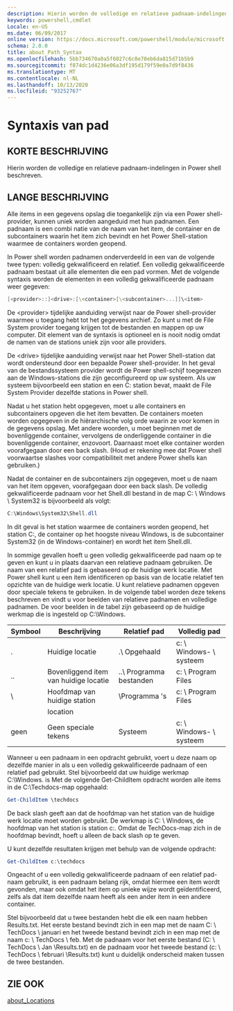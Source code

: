 ```yaml
---
description: Hierin worden de volledige en relatieve padnaam-indelingen in Power shell beschreven.
keywords: powershell,cmdlet
Locale: en-US
ms.date: 06/09/2017
online version: https://docs.microsoft.com/powershell/module/microsoft.powershell.core/about/about_path_syntax?view=powershell-5.1&WT.mc_id=ps-gethelp
schema: 2.0.0
title: about_Path_Syntax
ms.openlocfilehash: 5bb734670a0a5f6027c6c0e70eb6da815d71b5b9
ms.sourcegitcommit: f874dc1d4236e06a3df195d179f59e0a7d9f8436
ms.translationtype: MT
ms.contentlocale: nl-NL
ms.lasthandoff: 10/13/2020
ms.locfileid: "93252767"
---
```

# <a name="about-path-syntax"></a>Syntaxis van pad

## <a name="short-description"></a>KORTE BESCHRIJVING

Hierin worden de volledige en relatieve padnaam-indelingen in Power shell beschreven.

## <a name="long-description"></a>LANGE BESCHRIJVING

Alle items in een gegevens opslag die toegankelijk zijn via een Power shell-provider, kunnen uniek worden aangeduid met hun padnamen. Een padnaam is een combi natie van de naam van het item, de container en de subcontainers waarin het item zich bevindt en het Power Shell-station waarmee de containers worden geopend.

In Power shell worden padnamen onderverdeeld in een van de volgende twee typen: volledig gekwalificeerd en relatief. Een volledig gekwalificeerde padnaam bestaat uit alle elementen die een pad vormen. Met de volgende syntaxis worden de elementen in een volledig gekwalificeerde padnaam weer gegeven:

```powershell
[<provider>::]<drive>:[\<container>[\<subcontainer>...]]\<item>
```

De \<provider\> tijdelijke aanduiding verwijst naar de Power shell-provider waarmee u toegang hebt tot het gegevens archief. Zo kunt u met de File System provider toegang krijgen tot de bestanden en mappen op uw computer. Dit element van de syntaxis is optioneel en is nooit nodig omdat de namen van de stations uniek zijn voor alle providers.

De \<drive\> tijdelijke aanduiding verwijst naar het Power Shell-station dat wordt ondersteund door een bepaalde Power shell-provider. In het geval van de bestandssysteem provider wordt de Power shell-schijf toegewezen aan de Windows-stations die zijn geconfigureerd op uw systeem. Als uw systeem bijvoorbeeld een station en een C: station bevat, maakt de File System Provider dezelfde stations in Power shell.

Nadat u het station hebt opgegeven, moet u alle containers en subcontainers opgeven die het item bevatten. De containers moeten worden opgegeven in de hiërarchische volg orde waarin ze voor komen in de gegevens opslag. Met andere woorden, u moet beginnen met de bovenliggende container, vervolgens de onderliggende container in die bovenliggende container, enzovoort. Daarnaast moet elke container worden voorafgegaan door een back slash. (Houd er rekening mee dat Power shell voorwaartse slashes voor compatibiliteit met andere Power shells kan gebruiken.)

Nadat de container en de subcontainers zijn opgegeven, moet u de naam van het item opgeven, voorafgegaan door een back slash. De volledig gekwalificeerde padnaam voor het Shell.dll bestand in de map C: \\ Windows \\ System32 is bijvoorbeeld als volgt:

```powershell
C:\Windows\System32\Shell.dll
```

In dit geval is het station waarmee de containers worden geopend, het station C:, de container op het hoogste niveau Windows, is de subcontainer System32 (in de Windows-container) en wordt het item Shell.dll.

In sommige gevallen hoeft u geen volledig gekwalificeerde pad naam op te geven en kunt u in plaats daarvan een relatieve padnaam gebruiken. De naam van een relatief pad is gebaseerd op de huidige werk locatie. Met Power shell kunt u een item identificeren op basis van de locatie relatief ten opzichte van de huidige werk locatie. U kunt relatieve padnamen opgeven door speciale tekens te gebruiken. In de volgende tabel worden deze tekens beschreven en vindt u voor beelden van relatieve padnamen en volledige padnamen. De voor beelden in de tabel zijn gebaseerd op de huidige werkmap die is ingesteld op C:\Windows.

|Symbool|Beschrijving               |Relatief pad    |Volledig pad          |
|------|--------------------------|-----------------|-------------------|
|.     |Huidige locatie          |.\\ Opgehaald        |c: \\ Windows- \\ systeem|
|..    |Bovenliggend item van huidige locatie|..\\ Programma bestanden|c: \\ Program Files  |
|\     |Hoofdmap van huidige station     |\\Programma 's  |c: \\ Program Files  |
|      |location                  |                 |                   |
|geen|Geen speciale tekens     |Systeem           |c: \\ Windows- \\ systeem|

Wanneer u een padnaam in een opdracht gebruikt, voert u deze naam op dezelfde manier in als u een volledig gekwalificeerde padnaam of een relatief pad gebruikt. Stel bijvoorbeeld dat uw huidige werkmap C:\Windows. is Met de volgende Get-ChildItem opdracht worden alle items in de C:\Techdocs-map opgehaald:

```powershell
Get-ChildItem \techdocs
```

De back slash geeft aan dat de hoofdmap van het station van de huidige werk locatie moet worden gebruikt. De werkmap is C: \\ Windows, de hoofdmap van het station is station c:. Omdat de TechDocs-map zich in de hoofdmap bevindt, hoeft u alleen de back slash op te geven.

U kunt dezelfde resultaten krijgen met behulp van de volgende opdracht:

```powershell
Get-ChildItem c:\techdocs
```

Ongeacht of u een volledig gekwalificeerde padnaam of een relatief pad-naam gebruikt, is een padnaam belang rijk, omdat hiermee een item wordt gevonden, maar ook omdat het item op unieke wijze wordt geïdentificeerd, zelfs als dat item dezelfde naam heeft als een ander item in een andere container.

Stel bijvoorbeeld dat u twee bestanden hebt die elk een naam hebben Results.txt.
Het eerste bestand bevindt zich in een map met de naam C: \\ TechDocs \\ januari en het tweede bestand bevindt zich in een map met de naam c: \\ TechDocs \\ feb. Met de padnaam voor het eerste bestand (C: \\ TechDocs \\ Jan \\Results.txt) en de padnaam voor het tweede bestand (c: \\ TechDocs \\ februari \\Results.txt) kunt u duidelijk onderscheid maken tussen de twee bestanden.

## <a name="see-also"></a>ZIE OOK

[about_Locations](about_Locations.md)

